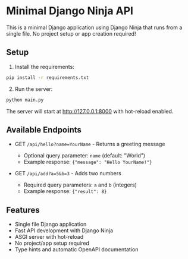 # Minimal Django Ninja API

This is a minimal Django application using Django Ninja that runs from a single file. No project setup or app creation required!

## Setup

1. Install the requirements:
```bash
pip install -r requirements.txt
```

2. Run the server:
```bash
python main.py
```

The server will start at http://127.0.0.1:8000 with hot-reload enabled.

## Available Endpoints

- GET `/api/hello?name=YourName` - Returns a greeting message
  - Optional query parameter: `name` (default: "World")
  - Example response: `{"message": "Hello YourName!"}`

- GET `/api/add?a=5&b=3` - Adds two numbers
  - Required query parameters: `a` and `b` (integers)
  - Example response: `{"result": 8}`

## Features

- Single file Django application
- Fast API development with Django Ninja
- ASGI server with hot-reload
- No project/app setup required
- Type hints and automatic OpenAPI documentation
